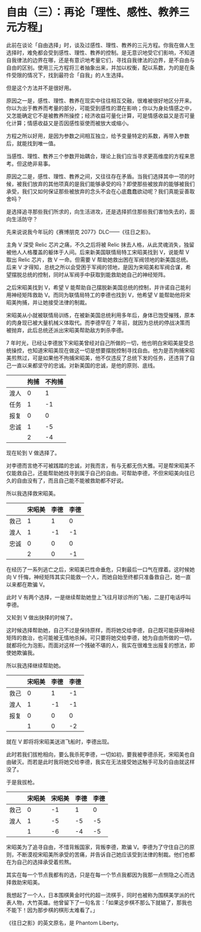 # 自由（三）：再论「理性、感性、教养三元方程」

此前在谈论「自由选择」时，谈及过感性、理性、教养的三元方程。你我在做人生选择时，难免都会受到感性、理性、教养的控制。是无意识地受它们影响，不知道自我律法的边界在哪，还是有意识地考量它们，寻找自我律法的边界，是不自由与自由的区别。使用三元方程将三者抽象出来，并加以权衡，配以系数，为的是在条件受限的情况下，找到最符合「自我」的人生选择。

但是这个方法并不是很好用。

原因之一是，感性、理性、教养在现实中往往相互交融，很难被很好地区分开来。你以为出于教养而考量的部分，可能受到感性的潜在影响；你以为身处情感之中，又怎能确定它不是被教养所操控；经济收益可量化计算，可是情感收益又是否可量化计算；情感收益又是否因感性驱使而被放大或缩小。

方程之所以好用，是因为参数之间相互独立，给予变量特定的系数，再带入参数后，就能找到唯一值。

当感性、理性、教养三个参数开始耦合，理论上我们应当寻求更高维度的方程来思考。但这绝非易事。

原因之二是，感性、理性、教养之间，又往往存在矛盾。当我们选择其中一项的时候，被我们放弃的其他项真的是我们能够承受的吗？即使那些被放弃的能够被我们承受，我们又如何保证那些被放弃的念头不会在心底蠢蠢欲动呢？我们真能妥善取舍吗？

是选择追寻那些我们所求的，向生活进攻，还是选择抓住那些我们害怕失去的，面向生活防守？

先来说说我今年玩的《赛博朋克 2077》DLC——《往日之影》。

主角 V 深受 Relic 芯片之痛，不久之后将被 Relic 抹去人格，从此灵魂消失，独留被他人人格覆盖的躯体于人间。后来新美国联情局特工宋昭美找到 V，说能帮 V 取出 Relic 芯片，救 V 一命。但需要 V 帮助她救出困在军阀领地的新美国总统。后来 V 才得知，总统之所以会受困于军阀的领地，是因为宋昭美和军阀合谋，希望摆脱总统的控制，同时从军阀手中获取到能救助她自己的神经矩阵。

之后宋昭美找到 V，希望 V 能帮助自己摆脱新美国总统的控制，并许诺自己能利用神经矩阵救助 V。而同为联情局特工的李德也找到 V，他希望 V 能帮助他将宋昭美拘捕，并让她接受法律的制裁。

宋昭美从小就被联情局训练，在被新美国总统利用多年后，身体已饱受摧残，原本的肉身现已被大量机械义体取代。而李德早在 7 年前，就因为总统的停战决策而被抛弃，此后总统还派出宋昭美帮助敌方刺杀李德。

7 年时光，已经让李德放下宋昭美曾经对自己所做的一切，他也明白宋昭美是受总统操控，也知道宋昭美现在做这一切是想要摆脱控制寻找自由。他为是否拘捕宋昭美煎熬过，可是如果他不拘捕宋昭美，他不仅违反了总统下发的任务，还违背了自己一直以来都坚守的忠诚。对新美国的忠诚，是他的原则、底线。

|      | 拘捕 | 不拘捕 |
| ---- | ---- | ------ |
| 渡人 | 0    | 1      |
| 任务 | 1    | -1     |
| 报复 | 0    | 0      |
| 忠诚 | 1    | -5     |
|      | 2    | -4     |

现在轮到 V 做选择了。

对李德而言绝不可被践踏的忠诚，对我而言，有与无都无伤大雅。可是帮宋昭美不仅能救自己，还能帮助她找寻到属于自己的自由。可帮助李德，不但宋昭美向往已久的自由没有了，而且自己能不能被救助都不好说。

所以我选择救宋昭美。

|      | 宋昭美 | 李德 | 李德 |
| ---- | ------ | ---- | ---- |
| 救己 | 1      | 1    | 0    |
| 渡人 | 1      | -1   | -1   |
| 忠诚 | 0      | 0    | 0    |
|      | 2      | 0    | -1   |

在经历了一系列逃亡之后，宋昭美已性命垂危，只剩最后一口气在撑着。这时候她向 V 忏悔，神经矩阵其实只能救一个人，而她自始至终都只准备救自己，她一直以来都在欺骗 V。

此时 V 有两个选择，一是继续帮助她登上飞往月球诊所的飞船，二是打电话呼叫李德。

又轮到 V 做出抉择的时候了。

这时候选择帮助她，自己不过是保持原样，而将她交给李德，自己既可能获得神经矩阵的救治，也可能被无情地杀掉。可只要将她交给李德，她为自由所做的一切，就都将化为泡影。而面对这样一个残破不堪的人，我实在很难生出报复的想法，即使她欺骗我。

所以我选择继续帮助她。

|      | 宋昭美 | 李德 | 李德 |
| ---- | ------ | ---- | ---- |
| 救己 | 0      | 1    | -1   |
| 渡人 | 1      | -1   | -1   |
| 报复 | 0      | 0    | 0    |
|      | 1      | 0    | -2   |

就在 V 即将将宋昭美送进飞船时，李德出现。

此时若我们拔枪相向，要么我杀死李德，一切如初，要我被李德杀死，宋昭美也自由破灭。而若是此时我将她交给李德，我实在无法接受她这触手可及的自由就这样没了。

于是我拔枪。

|      | 宋昭美 | 宋昭美 | 李德 | 李德 |
| ---- | ------ | ------ | ---- | ---- |
| 救己 | 0      | -1     | 1    | 0    |
| 渡人 | 1      | -5     | -5   | -5   |
|      | 1      | -6     | -4   | -5   |

宋昭美为了追寻自由，不惜背叛国家，背叛李德，欺骗 V。李德为了守住自己的原则，不断漠视宋昭美所承受的苦痛，并告诉自己她应该受到法律的制裁。他们也都在为自己的选择承受着煎熬。

其实在每一个节点我都有的选，只是在每一个节点我都因为我那一点恻隐之心而选择救助宋昭美。

我想起了一个人，日本围棋黄金时代的超一流棋手，同时也被称为围棋美学派的代表人物，大竹英雄。他曾留下了一句名言：「如果这步棋不那么下就输了，那我也不能下！因为那步棋的棋形太难看了。」

《往日之影》的英文原名，是 Phantom Liberty。
